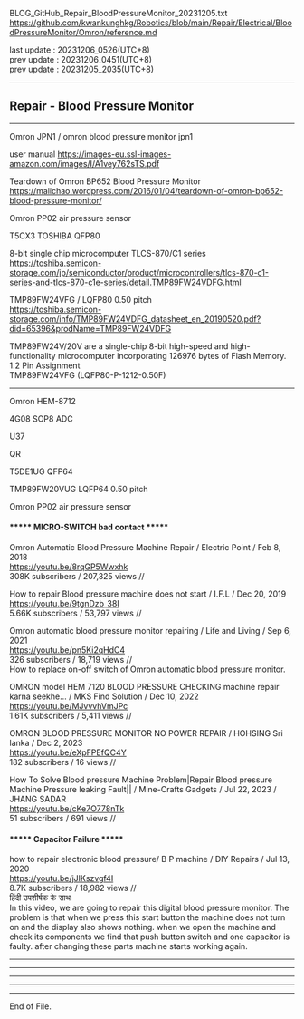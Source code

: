   
BLOG_GitHub_Repair_BloodPressureMonitor_20231205.txt  
  https://github.com/kwankunghkg/Robotics/blob/main/Repair/Electrical/BloodPressureMonitor/Omron/reference.md  
  
last update : 20231206_0526(UTC+8)  
prev update : 20231206_0451(UTC+8)  
prev update : 20231205_2035(UTC+8)  
  
--------------------------------------------------  
  
## Repair - Blood Pressure Monitor  
  
--------------------------------------------------  
  
Omron JPN1 / omron blood pressure monitor jpn1  
  
user manual 
https://images-eu.ssl-images-amazon.com/images/I/A1vey762sTS.pdf  
  
Teardown of Omron BP652 Blood Pressure Monitor  
  https://malichao.wordpress.com/2016/01/04/teardown-of-omron-bp652-blood-pressure-monitor/  
  
Omron PP02  air pressure sensor  
  
T5CX3 TOSHIBA QFP80  
  
8-bit single chip microcomputer TLCS-870/C1 series  
  https://toshiba.semicon-storage.com/jp/semiconductor/product/microcontrollers/tlcs-870-c1-series-and-tlcs-870-c1e-series/detail.TMP89FW24VDFG.html  
  
TMP89FW24VFG / LQFP80 0.50 pitch  
  https://toshiba.semicon-storage.com/info/TMP89FW24VDFG_datasheet_en_20190520.pdf?did=65396&prodName=TMP89FW24VDFG  
  
  TMP89FW24V/20V are a single-chip 8-bit high-speed and high-functionality microcomputer incorporating 126976 bytes of Flash Memory.
  1.2 Pin Assignment  
  TMP89FW24VFG (LQFP80-P-1212-0.50F)  
  
  
  
  
  
  
  
--------------------------------------------------  
  
Omron HEM-8712  
  
4G08 SOP8 ADC  
  
U37   
  
QR  
  
T5DE1UG QFP64   
  
TMP89FW20VUG LQFP64 0.50 pitch  
  
  
  
Omron PP02  air pressure sensor  
  
  
#### ***** MICRO-SWITCH bad contact *****  
  
  
Omron Automatic Blood Pressure Machine Repair / Electric Point /  Feb 8, 2018  
https://youtu.be/8rqGP5Wwxhk  
  308K subscribers / 207,325 views  //   
  
  
How to repair Blood pressure machine does not start / I.F.L /  Dec 20, 2019  
https://youtu.be/9tgnDzb_38I  
5.66K subscribers / 53,797 views  //   
  
  
Omron automatic blood pressure monitor repairing / Life and Living /  Sep 6, 2021  
https://youtu.be/pn5Ki2qHdC4  
326 subscribers / 18,719 views  //   
How to replace on-off switch of Omron automatic blood pressure monitor.  
  
  
OMRON model HEM 7120 BLOOD PRESSURE CHECKING machine repair karna seekhe... / MKS Find Solution /  Dec 10, 2022  
https://youtu.be/MJvvvhVmJPc  
1.61K subscribers / 5,411 views  //   
  
  
OMRON BLOOD PRESSURE MONITOR NO POWER REPAIR / HOHSING Sri lanka / Dec 2, 2023  
https://youtu.be/eXpFPEfQC4Y  
182 subscribers / 16 views  //   
  
  
How To Solve Blood pressure Machine Problem|Repair Blood pressure Machine Pressure leaking Fault|| / Mine-Crafts Gadgets /  Jul 22, 2023 / JHANG SADAR  
https://youtu.be/cKe7O778nTk  
51 subscribers / 691 views  //   
  
  
  
#### ***** Capacitor Failure *****  
  
how to repair electronic blood pressure/ B P machine / DIY Repairs /  Jul 13, 2020  
https://youtu.be/jJIKszvgf4I  
8.7K subscribers / 18,982 views  //   
हिंदी उपशीर्षक के साथ  
In this video, we are going to repair this digital blood pressure monitor. The problem is that when we press this start button the machine does not turn on and the display also shows nothing. when we open the machine and check its components we find that push button switch and one capacitor is faulty. after changing these parts machine starts working again.    
  
  
  
--------------------------------------------------  
  
  
  
  
----  
  
  
  
----  
  
  
  
----  
  
  
  
----  
End of File.  
